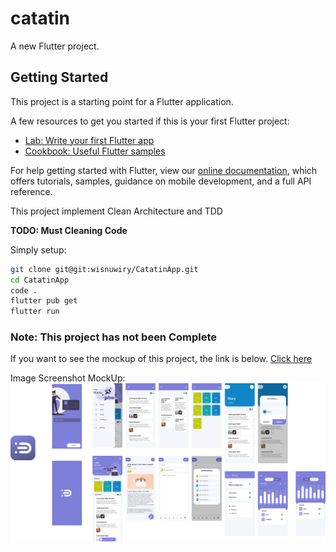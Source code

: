 # catatin

A new Flutter project.

## Getting Started

This project is a starting point for a Flutter application.

A few resources to get you started if this is your first Flutter project:

- [Lab: Write your first Flutter app](https://flutter.dev/docs/get-started/codelab)
- [Cookbook: Useful Flutter samples](https://flutter.dev/docs/cookbook)

For help getting started with Flutter, view our
[online documentation](https://flutter.dev/docs), which offers tutorials,
samples, guidance on mobile development, and a full API reference.

This project implement Clean Architecture and TDD

**TODO: Must Cleaning Code**

Simply setup:

```bash
git clone git@git:wisnuwiry/CatatinApp.git
cd CatatinApp
code .
flutter pub get
flutter run
```

### Note: This project has not been Complete

If you want to see the mockup of this project, the link is below.
[Click here](https://www.figma.com/file/e6yjTOh1yKYWGM4iYKeSTr/Catatin?node-id=0%3A1)

Image Screenshot MockUp:
![MockUp Catatin App](./image/mockup.png)
